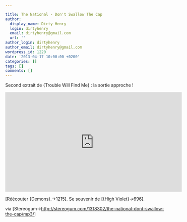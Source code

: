 ```yaml
---

title: The National - Don't Swallow The Cap
author:
  display_name: Dirty Henry
  login: dirtyhenry
  email: dirtyhenry@gmail.com
  url: ''
author_login: dirtyhenry
author_email: dirtyhenry@gmail.com
wordpress_id: 1220
date: '2013-04-17 10:00:00 +0200'
categories: []
tags: []
comments: []
---
```

Second extrait de {Trouble Will Find Me} : la sortie approche !

<iframe width="560" height="315" src="http://www.youtube.com/embed/bFnA-8H-5lo" frameborder="0" allowfullscreen></iframe>

[Réécouter {Demons}.->1215]. Se souvenir de [{High Violet}->696].

via [Stereogum->http://stereogum.com/1318302/the-national-dont-swallow-the-cap/mp3/]
